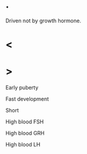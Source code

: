# .

Driven not by growth hormone.

# <

# >

Early puberty

Fast development

Short

High blood FSH

High blood GRH

High blood LH
